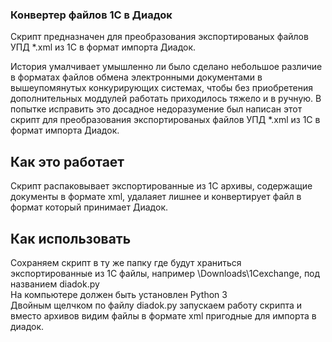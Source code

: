 ### Конвертер файлов 1С в Диадок
Скрипт предназначен для преобразования экспортированых файлов УПД *.xml из 1С в формат импорта Диадок.

История умалчивает умышленно ли было сделано небольшое различие в форматах файлов обмена электронными документами в вышеупомянутых конкурирующих системах, чтобы без приобретения дополнительных моддулей работать приходилось тяжело и в ручную.
В попытке исправить это досадное недоразумение был написан этот скрипт для преобразования экспортированых файлов УПД *.xml из 1С в формат импорта Диадок.

## Как это работает
Скрипт распаковывает экспортированные из 1С архивы, содержащие документы в формате xml, удалаяет лишнее и конвертирует файл в формат который принимает Диадок.

## Как использовать
Сохраняем скрипт в ту же папку где будут храниться экспортированные из 1С файлы, например \Downloads\1Cexchange, под названием diadok.py  
На компьютере должен быть установлен Python 3  
Двойным щелчком по файлу diadok.py запускаем работу скрипта и вместо архивов видим файлы в формате xml пригодные для импорта в диадок.
